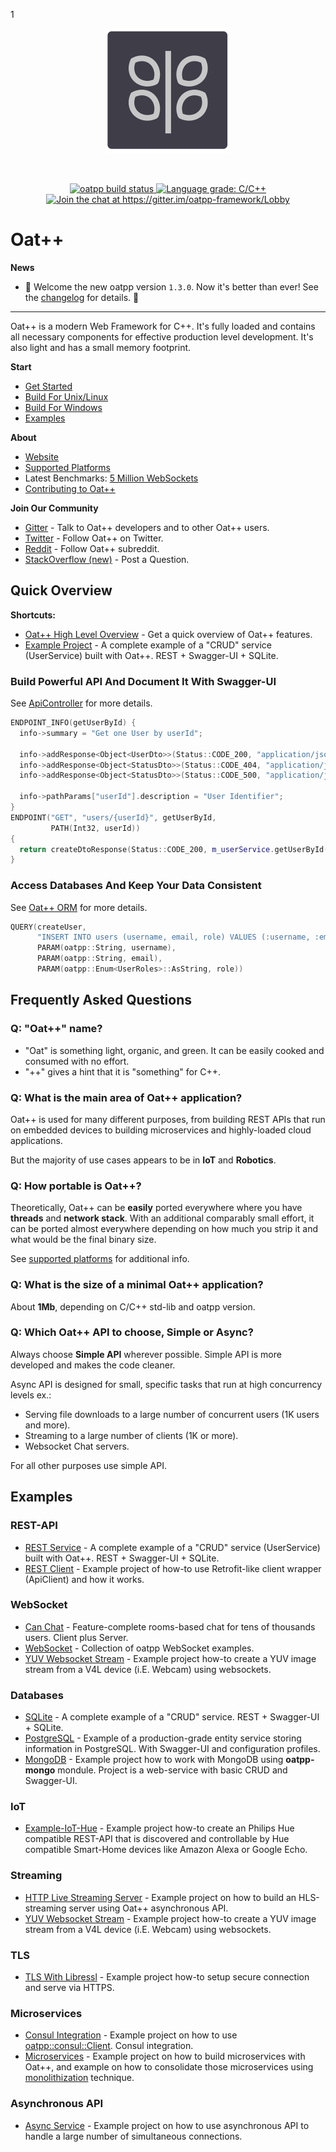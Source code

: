 1
<div align="center">
  <img alt="Oat++ Logo" src="https://raw.githubusercontent.com/lganzzzo/oatpp-website-res/master/logo_x400.png" width="200px"/>
</div>
<p>&nbsp;</p>

<p align="center">
  <a href="https://dev.azure.com/lganzzzo/lganzzzo/_build?definitionId=1">
    <img src="https://dev.azure.com/lganzzzo/lganzzzo/_apis/build/status/oatpp.oatpp" alt="oatpp build status" />
  </a>
  <a href="https://lgtm.com/projects/g/oatpp/oatpp/context:cpp">
    <img src="https://img.shields.io/lgtm/grade/cpp/g/oatpp/oatpp.svg?logo=lgtm&logoWidth=18" alt="Language grade: C/C++" />
  </a>
  <a href="https://gitter.im/oatpp-framework/Lobby?utm_source=badge&utm_medium=badge&utm_campaign=pr-badge&utm_content=badge">
    <img src="https://badges.gitter.im/oatpp-framework/Lobby.svg" alt="Join the chat at https://gitter.im/oatpp-framework/Lobby" />
  </a>
</p>

# Oat++ 

**News**  

- :tada: Welcome the new oatpp version `1.3.0`. Now it's better than ever! See the [changelog](https://github.com/oatpp/oatpp/blob/master/changelog/1.3.0.md) for details. :tada:   

---

Oat++ is a modern Web Framework for C++. 
It's fully loaded and contains all necessary components for effective production level development. 
It's also light and has a small memory footprint.

**Start**

- [Get Started](https://oatpp.io/docs/start/)
- [Build For Unix/Linux](https://oatpp.io/docs/installation/unix-linux/)
- [Build For Windows](https://oatpp.io/docs/installation/windows/)
- [Examples](#examples)

**About**

- [Website](https://oatpp.io/)
- [Supported Platforms](https://oatpp.io/supported-platforms/)
- Latest Benchmarks: [5 Million WebSockets](https://oatpp.io/benchmark/websocket/5-million/)
- [Contributing to Oat++](CONTRIBUTING.md)

**Join Our Community**

- [Gitter](https://gitter.im/oatpp-framework/Lobby) - Talk to Oat++ developers and to other Oat++ users.
- [Twitter](https://twitter.com/oatpp_io) - Follow Oat++ on Twitter.
- [Reddit](https://www.reddit.com/r/oatpp/) - Follow Oat++ subreddit.
- [StackOverflow (new)](https://stackoverflow.com/questions/tagged/oat%2b%2b) - Post a Question.

## Quick Overview

**Shortcuts:**

- [Oat++ High Level Overview](https://oatpp.io/docs/start/high-level-overview/) - Get a quick overview of Oat++ features.
- [Example Project](https://github.com/oatpp/example-crud) - A complete example of a "CRUD" service (UserService) built with Oat++. REST + Swagger-UI + SQLite.

### Build Powerful API And Document It With Swagger-UI

See [ApiController](https://oatpp.io/docs/components/api-controller/) for more details.

```cpp
ENDPOINT_INFO(getUserById) {
  info->summary = "Get one User by userId";

  info->addResponse<Object<UserDto>>(Status::CODE_200, "application/json");
  info->addResponse<Object<StatusDto>>(Status::CODE_404, "application/json");
  info->addResponse<Object<StatusDto>>(Status::CODE_500, "application/json");

  info->pathParams["userId"].description = "User Identifier";
}
ENDPOINT("GET", "users/{userId}", getUserById,
         PATH(Int32, userId))
{
  return createDtoResponse(Status::CODE_200, m_userService.getUserById(userId));
}
``` 

### Access Databases And Keep Your Data Consistent

See [Oat++ ORM](https://oatpp.io/docs/components/orm/) for more details.

```cpp
QUERY(createUser,
      "INSERT INTO users (username, email, role) VALUES (:username, :email, :role);",
      PARAM(oatpp::String, username), 
      PARAM(oatpp::String, email), 
      PARAM(oatpp::Enum<UserRoles>::AsString, role))
```

## Frequently Asked Questions

### Q: "Oat++" name?

- "Oat" is something light, organic, and green. It can be easily cooked and consumed with no effort. 
- "++" gives a hint that it is "something" for C++.

### Q: What is the main area of Oat++ application?

Oat++ is used for many different purposes, from building REST APIs that run on embedded devices to 
building microservices and highly-loaded cloud applications.

But the majority of use cases appears to be in **IoT** and **Robotics**.

### Q: How portable is Oat++?

Theoretically, Oat++ can be **easily** ported everywhere where you have **threads** and **network stack**.
With an additional comparably small effort, it can be ported almost everywhere depending on how
much you strip it and what would be the final binary size.

See [supported platforms](https://oatpp.io/supported-platforms/) for additional info.

### Q: What is the size of a minimal Oat++ application?

About **1Mb**, depending on C/C++ std-lib and oatpp version.

### Q: Which Oat++ API to choose, Simple or Async?

Always choose **Simple API** wherever possible. Simple API is more developed and makes the code cleaner.

Async API is designed for small, specific tasks that run at high concurrency levels ex.:
- Serving file downloads to a large number of concurrent users (1K users and more).
- Streaming to a large number of clients (1K or more).
- Websocket Chat servers.

For all other purposes use simple API.

## Examples

### REST-API

- [REST Service](https://github.com/oatpp/example-crud) - A complete example of a "CRUD" service (UserService) built with Oat++. REST + Swagger-UI + SQLite.
- [REST Client](https://github.com/oatpp/example-api-client) - Example project of how-to use Retrofit-like client wrapper (ApiClient) and how it works.

### WebSocket

- [Can Chat](https://github.com/lganzzzo/canchat) - Feature-complete rooms-based chat for tens of thousands users. Client plus Server.
- [WebSocket](https://github.com/oatpp/example-websocket) - Collection of oatpp WebSocket examples.
- [YUV Websocket Stream](https://github.com/oatpp/example-yuv-websocket-stream) - Example project how-to create a YUV image stream from a V4L device (i.E. Webcam) using websockets.

### Databases

- [SQLite](https://github.com/oatpp/example-crud) - A complete example of a "CRUD" service. REST + Swagger-UI + SQLite.
- [PostgreSQL](https://github.com/oatpp/example-postgresql) - Example of a production-grade entity service storing information in PostgreSQL. With Swagger-UI and configuration profiles.
- [MongoDB](https://github.com/oatpp/example-mongodb) - Example project how to work with MongoDB using **oatpp-mongo** mondule. Project is a web-service with basic CRUD and Swagger-UI.
 
### IoT

- [Example-IoT-Hue](https://github.com/oatpp/example-iot-hue-ssdp) - Example project how-to create an Philips Hue compatible REST-API that is discovered and controllable by Hue compatible Smart-Home devices like Amazon Alexa or Google Echo.

### Streaming

- [HTTP Live Streaming Server](https://github.com/oatpp/example-hls-media-stream) - Example project on how to build an HLS-streaming server using Oat++ asynchronous API.
- [YUV Websocket Stream](https://github.com/oatpp/example-yuv-websocket-stream) - Example project how-to create a YUV image stream from a V4L device (i.E. Webcam) using websockets.

### TLS

- [TLS With Libressl](https://github.com/oatpp/example-libressl) - Example project how-to setup secure connection and serve via HTTPS.

### Microservices

- [Consul Integration](https://github.com/oatpp/example-consul) - Example project on how to use [oatpp::consul::Client](https://oatpp.io/api/latest/oatpp-consul/rest/Client/). Consul integration.
- [Microservices](https://github.com/oatpp/example-microservices) - Example project on how to build microservices with Oat++, 
and example on how to consolidate those microservices using [monolithization](https://oatpp.io/docs/monolithization/) technique.

### Asynchronous API

- [Async Service](https://github.com/oatpp/example-async-api) - Example project on how to use asynchronous API to handle a large number of simultaneous connections.
